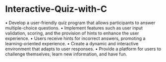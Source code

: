 # Interactive-Quiz-with-C
•	Develop a user-friendly quiz program that allows participants to answer multiple-choice questions. 
•	Implement features such as user input validation, scoring, and the provision of hints to enhance the user experience. 
• Users receive hints for incorrect answers, promoting a learning-oriented experience. 
•	Create a dynamic and interactive environment that adapts to user responses. 
•	Provide a platform for users to challenge themselves, learn new information, and have fun. 
